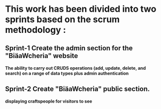 # This work has been divided into two sprints based on the scrum methodology :

## Sprint-1 Create the admin section for the "BiäaWcheria" website
#### The ability to carry out CRUDS operations (add, update, delete, and search) on a range of data types plus admin authentication

## Sprint-2 Create "BiäaWcheria" public section.
#### displaying craftspeople for visitors to see

